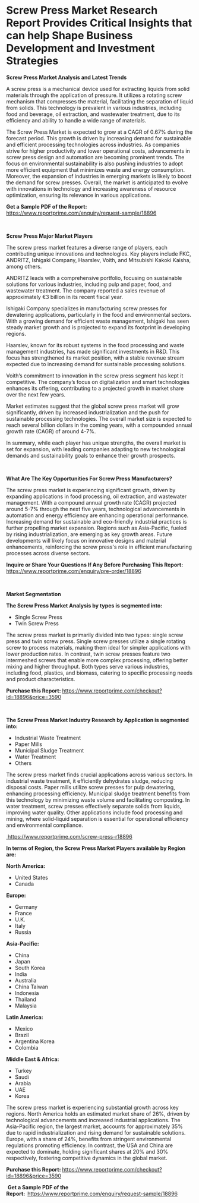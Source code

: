 <p><h1>Screw Press Market Research Report Provides Critical Insights that can help Shape Business Development and Investment Strategies</h1></p><p><strong>Screw Press Market Analysis and Latest Trends</strong></p>
<p><p>A screw press is a mechanical device used for extracting liquids from solid materials through the application of pressure. It utilizes a rotating screw mechanism that compresses the material, facilitating the separation of liquid from solids. This technology is prevalent in various industries, including food and beverage, oil extraction, and wastewater treatment, due to its efficiency and ability to handle a wide range of materials.</p><p>The Screw Press Market is expected to grow at a CAGR of 0.67% during the forecast period. This growth is driven by increasing demand for sustainable and efficient processing technologies across industries. As companies strive for higher productivity and lower operational costs, advancements in screw press design and automation are becoming prominent trends. The focus on environmental sustainability is also pushing industries to adopt more efficient equipment that minimizes waste and energy consumption. Moreover, the expansion of industries in emerging markets is likely to boost the demand for screw presses. Overall, the market is anticipated to evolve with innovations in technology and increasing awareness of resource optimization, ensuring its relevance in various applications.</p></p>
<p><strong>Get a Sample PDF of the Report:&nbsp;</strong> <a href="https://www.reportprime.com/enquiry/request-sample/18896?utm_campaign=4557&utm_medium=2&utm_source=Github&utm_content=ia&utm_term=19052025&utm_id=screw-press">https://www.reportprime.com/enquiry/request-sample/18896</a></p>
<p>&nbsp;</p>
<p><strong>Screw Press Major Market Players</strong></p>
<p><p>The screw press market features a diverse range of players, each contributing unique innovations and technologies. Key players include FKC, ANDRITZ, Ishigaki Company, Haarslev, Voith, and Mitsubishi Kakoki Kaisha, among others. </p><p>ANDRITZ leads with a comprehensive portfolio, focusing on sustainable solutions for various industries, including pulp and paper, food, and wastewater treatment. The company reported a sales revenue of approximately €3 billion in its recent fiscal year.</p><p>Ishigaki Company specializes in manufacturing screw presses for dewatering applications, particularly in the food and environmental sectors. With a growing demand for efficient waste management, Ishigaki has seen steady market growth and is projected to expand its footprint in developing regions.</p><p>Haarslev, known for its robust systems in the food processing and waste management industries, has made significant investments in R&D. This focus has strengthened its market position, with a stable revenue stream expected due to increasing demand for sustainable processing solutions.</p><p>Voith’s commitment to innovation in the screw press segment has kept it competitive. The company’s focus on digitalization and smart technologies enhances its offering, contributing to a projected growth in market share over the next few years.</p><p>Market estimates suggest that the global screw press market will grow significantly, driven by increased industrialization and the push for sustainable processing technologies. The overall market size is expected to reach several billion dollars in the coming years, with a compounded annual growth rate (CAGR) of around 4-7%.</p><p>In summary, while each player has unique strengths, the overall market is set for expansion, with leading companies adapting to new technological demands and sustainability goals to enhance their growth prospects.</p></p>
<p>&nbsp;</p>
<p><strong>What Are The Key Opportunities For Screw Press Manufacturers?</strong></p>
<p><p>The screw press market is experiencing significant growth, driven by expanding applications in food processing, oil extraction, and wastewater management. With a compound annual growth rate (CAGR) projected around 5-7% through the next five years, technological advancements in automation and energy efficiency are enhancing operational performance. Increasing demand for sustainable and eco-friendly industrial practices is further propelling market expansion. Regions such as Asia-Pacific, fueled by rising industrialization, are emerging as key growth areas. Future developments will likely focus on innovative designs and material enhancements, reinforcing the screw press's role in efficient manufacturing processes across diverse sectors.</p></p>
<p><strong>Inquire or Share Your Questions If Any Before Purchasing This Report:</strong> <a href="https://www.reportprime.com/enquiry/pre-order/18896?utm_campaign=4557&utm_medium=2&utm_source=Github&utm_content=ia&utm_term=19052025&utm_id=screw-press">https://www.reportprime.com/enquiry/pre-order/18896</a></p>
<p>&nbsp;</p>
<p><strong>Market Segmentation</strong></p>
<p><strong>The Screw Press Market Analysis by types is segmented into:</strong></p>
<p><ul><li>Single Screw Press</li><li>Twin Screw Press</li></ul></p>
<p><p>The screw press market is primarily divided into two types: single screw press and twin screw press. Single screw presses utilize a single rotating screw to process materials, making them ideal for simpler applications with lower production rates. In contrast, twin screw presses feature two intermeshed screws that enable more complex processing, offering better mixing and higher throughput. Both types serve various industries, including food, plastics, and biomass, catering to specific processing needs and product characteristics.</p></p>
<p><strong>Purchase this Report:&nbsp;</strong><a href="https://www.reportprime.com/checkout?id=18896&price=3590&utm_campaign=4557&utm_medium=2&utm_source=Github&utm_content=ia&utm_term=19052025&utm_id=screw-press">https://www.reportprime.com/checkout?id=18896&price=3590</a></p>
<p>&nbsp;</p>
<p><strong>The Screw Press Market Industry Research by Application is segmented into:</strong></p>
<p><ul><li>Industrial Waste Treatment</li><li>Paper Mills</li><li>Municipal Sludge Treatment</li><li>Water Treatment</li><li>Others</li></ul></p>
<p><p>The screw press market finds crucial applications across various sectors. In industrial waste treatment, it efficiently dehydrates sludge, reducing disposal costs. Paper mills utilize screw presses for pulp dewatering, enhancing processing efficiency. Municipal sludge treatment benefits from this technology by minimizing waste volume and facilitating composting. In water treatment, screw presses effectively separate solids from liquids, improving water quality. Other applications include food processing and mining, where solid-liquid separation is essential for operational efficiency and environmental compliance.</p></p>
<p><a href="https://www.reportprime.com/screw-press-r18896?utm_campaign=4557&utm_medium=2&utm_source=Github&utm_content=ia&utm_term=19052025&utm_id=screw-press">&nbsp;https://www.reportprime.com/screw-press-r18896</a></p>
<p><strong>In terms of Region, the Screw Press Market Players available by Region are:</strong></p>
<p>
    <p> <strong> North America: </strong>
        <ul>
            <li>United States</li>
            <li>Canada</li>
        </ul>
        </p> 
    <p> <strong> Europe: </strong>
        <ul>
            <li>Germany</li>
            <li>France</li>
            <li>U.K.</li>
            <li>Italy</li>
            <li>Russia</li>
        </ul>
        </p> 
    <p> <strong> Asia-Pacific: </strong>
        <ul>
            <li>China</li>
            <li>Japan</li>
            <li>South Korea</li>
            <li>India</li>
            <li>Australia</li>
            <li>China Taiwan</li>
            <li>Indonesia</li>
            <li>Thailand</li>
            <li>Malaysia</li>
        </ul>
        </p> 
    <p> <strong> Latin America: </strong>
        <ul>
            <li>Mexico</li>
            <li>Brazil</li>
            <li>Argentina Korea</li>
            <li>Colombia</li>
        </ul>
        </p> 
    <p> <strong> Middle East & Africa: </strong>
        <ul>
            <li>Turkey</li>
            <li>Saudi</li>
            <li>Arabia</li>
            <li>UAE</li>
            <li>Korea</li>
        </ul>
    </p>
    </p>
<p><p>The screw press market is experiencing substantial growth across key regions. North America holds an estimated market share of 26%, driven by technological advancements and increased industrial applications. The Asia-Pacific region, the largest market, accounts for approximately 35% due to rapid industrialization and rising demand for sustainable solutions. Europe, with a share of 24%, benefits from stringent environmental regulations promoting efficiency. In contrast, the USA and China are expected to dominate, holding significant shares at 20% and 30% respectively, fostering competitive dynamics in the global market.</p></p>
<p><strong>Purchase this Report: </strong><a href="https://www.reportprime.com/checkout?id=18896&price=3590&utm_campaign=4557&utm_medium=2&utm_source=Github&utm_content=ia&utm_term=19052025&utm_id=screw-press">https://www.reportprime.com/checkout?id=18896&price=3590</a></p>
<p>&nbsp;<strong>Get a Sample PDF of the Report:&nbsp;&nbsp;</strong><a href="https://www.reportprime.com/enquiry/request-sample/18896?utm_campaign=4557&utm_medium=2&utm_source=Github&utm_content=ia&utm_term=19052025&utm_id=screw-press">https://www.reportprime.com/enquiry/request-sample/18896</a></p>
<p><strong></strong></p>
<p><p></p><p></p><p></p></p>